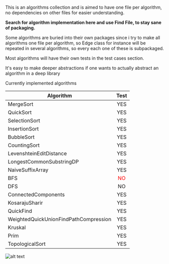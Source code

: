 This is an algorithms collection and is aimed to have one file per algorithm, no dependencies on other files for easier understanding. 

**Search for algorithm implementation here and use Find File, to stay sane of packaging.**

Some algorithms are buried into their own packages since i try to make all algorithms one file per algorithm, so Edge class for instance will be repeated in several algorithms, so every each one of these is subpackaged.

Most algorithms will have their own tests in the test cases section.

It's easy to make deeper abstractions if one wants to actually abstract an algorithm in a deep library

Currently implemented algorithms 

| Algorithm                                | Test                                   | 
| -----------------------------------------|:--------------------------------------:|
| MergeSort                                |     YES                                |
| QuickSort                                |     YES                                |
| SelectionSort                            |     YES                                |
| InsertionSort                            |     YES                                |
| BubbleSort                               |     YES                                |
| CountingSort                             |     YES                                |
| LevenshteinEditDistance                  |     YES                                |
| LongestCommonSubstringDP                 |     YES                                |
| NaiveSuffixArray                         |     YES                                |
| BFS                                      | <span style="color:red">NO</span>      |
| DFS                                      |     NO                                 |
| ConnectedComponents                      |     YES                                |
| KosarajuSharir                           |     YES                                |
| QuickFind                                |     YES                                |
| WeightedQuickUnionFindPathCompression    |     YES                                |
| Kruskal                                  |     YES                                |
| Prim                                     |     YES                                |
| TopologicalSort                          |     YES                                |

                    
![alt text](https://travis-ci.org/despondency/algorithms.svg?branch=master)


